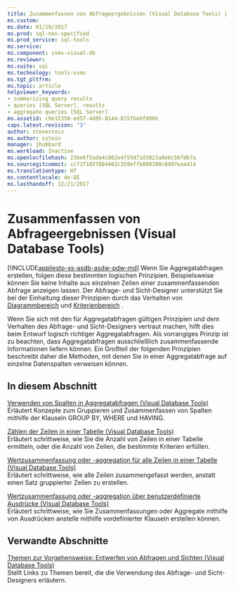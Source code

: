 ```yaml
---
title: Zusammenfassen von Abfrageergebnissen (Visual Database Tools) | Microsoft-Dokumentation
ms.custom: 
ms.date: 01/19/2017
ms.prod: sql-non-specified
ms.prod_service: sql-tools
ms.service: 
ms.component: ssms-visual-db
ms.reviewer: 
ms.suite: sql
ms.technology: tools-ssms
ms.tgt_pltfrm: 
ms.topic: article
helpviewer_keywords:
- summarizing query results
- queries [SQL Server], results
- aggregate queries [SQL Server]
ms.assetid: c9e15350-ed57-4d95-814d-815fbebfd86b
caps.latest.revision: "3"
author: stevestein
ms.author: sstein
manager: jhubbard
ms.workload: Inactive
ms.openlocfilehash: 23be6f5ada4c862e4f55d71d3023a8e0c56fdb7a
ms.sourcegitcommit: cc71f1027884462c359effb898390c8d97eaa414
ms.translationtype: HT
ms.contentlocale: de-DE
ms.lasthandoff: 12/21/2017
---
```

# <a name="summarize-query-results-visual-database-tools"></a>Zusammenfassen von Abfrageergebnissen (Visual Database Tools)
[!INCLUDE[appliesto-ss-asdb-asdw-pdw-md](../../includes/appliesto-ss-asdb-asdw-pdw-md.md)] Wenn Sie Aggregatabfragen erstellen, folgen diese bestimmten logischen Prinzipien. Beispielsweise können Sie keine Inhalte aus einzelnen Zeilen einer zusammenfassenden Abfrage anzeigen lassen. Der Abfrage- und Sicht-Designer unterstützt Sie bei der Einhaltung dieser Prinzipien durch das Verhalten von [Diagrammbereich](../../ssms/visual-db-tools/diagram-pane-visual-database-tools.md) und [Kriterienbereich](../../ssms/visual-db-tools/criteria-pane-visual-database-tools.md) .  
  
Wenn Sie sich mit den für Aggregatabfragen gültigen Prinzipien und dem Verhalten des Abfrage- und Sicht-Designers vertraut machen, hilft dies beim Entwurf logisch richtiger Aggregatabfragen. Als vorrangiges Prinzip ist zu beachten, dass Aggregatabfragen ausschließlich zusammenfassende Informationen liefern können. Ein Großteil der folgenden Prinzipien beschreibt daher die Methoden, mit denen Sie in einer Aggregatabfrage auf einzelne Datenspalten verweisen können.  
  
## <a name="in-this-section"></a>In diesem Abschnitt  
[Verwenden von Spalten in Aggregatabfragen &#40;Visual Database Tools&#41;](../../ssms/visual-db-tools/work-with-columns-in-aggregate-queries-visual-database-tools.md)  
Erläutert Konzepte zum Gruppieren und Zusammenfassen von Spalten mithilfe der Klauseln GROUP BY, WHERE und HAVING.  
  
[Zählen der Zeilen in einer Tabelle &#40;Visual Database Tools&#41;](../../ssms/visual-db-tools/count-rows-in-a-table-visual-database-tools.md)  
Erläutert schrittweise, wie Sie die Anzahl von Zeilen in einer Tabelle ermitteln, oder die Anzahl von Zeilen, die bestimmte Kriterien erfüllen.  
  
[Wertzusammenfassung oder -aggregation für alle Zeilen in einer Tabelle &#40;Visual Database Tools&#41;](../../ssms/visual-db-tools/summarize-or-aggregate-values-for-all-rows-in-a-table-visual-database-tools.md)  
Erläutert schrittweise, wie alle Zeilen zusammengefasst werden, anstatt einen Satz gruppierter Zeilen zu erstellen.  
  
[Wertzusammenfassung oder -aggregation über benutzerdefinierte Ausdrücke &#40;Visual Database Tools&#41;](../../ssms/visual-db-tools/summarize-or-aggregate-values-using-custom-expressions-visual-database-tools.md)  
Erläutert schrittweise, wie Sie Zusammenfassungen oder Aggregate mithilfe von Ausdrücken anstelle mithilfe vordefinierter Klauseln erstellen können.  
  
## <a name="related-sections"></a>Verwandte Abschnitte  
[Themen zur Vorgehensweise: Entwerfen von Abfragen und Sichten &#40;Visual Database Tools&#41;](../../ssms/visual-db-tools/design-queries-and-views-how-to-topics-visual-database-tools.md)  
Stellt Links zu Themen bereit, die die Verwendung des Abfrage- und Sicht-Designers erläutern.  
  
